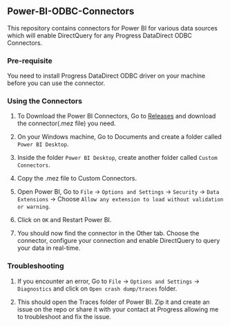 ## Power-BI-ODBC-Connectors

This repository contains connectors for Power BI for various data sources which will enable DirectQuery for any Progress DataDirect ODBC Connectors. 

### Pre-requisite
You need to install Progress DataDirect ODBC driver on your machine before you can use the connector. 

### Using the Connectors

1. To Download the Power BI Connectors, Go to [Releases](https://github.com/saiteja09/Power-BI-ODBC-Connectors/releases) and download the connector(.mez file) you need.  

2. On your Windows machine, Go to Documents and create a folder called `Power BI Desktop`.

3. Inside the folder `Power BI Desktop`, create another folder called `Custom Connectors`.

4. Copy the .mez file to Custom Connectors.

5. Open Power BI, Go to `File` -> `Options and Settings` -> `Security` -> `Data Extensions` -> Choose `Allow any extension to load without validation or warning`.

6. Click on `OK` and Restart Power BI.

7. You should now find the connector in the Other tab. Choose the connector, configure your connection and enable DirectQuery to query your data in real-time. 

### Troubleshooting

1. If you encounter an error, Go to `File` -> `Options and Settings` -> `Diagnostics` and click on `Open crash dump/traces` folder.

2. This should open the Traces folder of Power BI. Zip it and create an issue on the repo or share it with your contact at Progress allowing me to troubleshoot and fix the issue.
